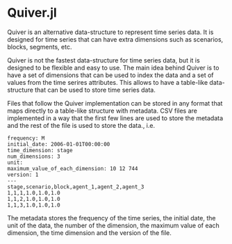 # Quiver.jl

Quiver is an alternative data-structure to represent time series data. It is designed for time series that can have extra dimensions such as scenarios, blocks, segments, etc.

Quiver is not the fastest data-structure for time series data, but it is designed to be flexible and easy to use. The main idea behind Quiver
is to have a set of dimensions that can be used to index the data and a set of values from the time serires attributes. This allows to have a
table-like data-structure that can be used to store time series data. 

Files that follow the Quiver implementation can be stored in any format that maps directly to a table-like structure with metadata.
CSV files are implemented in a way that the first few lines are used to store the metadata and the rest of the file is used to store the data., i.e.

```csv
frequency: M
initial_date: 2006-01-01T00:00:00
time_dimension: stage
num_dimensions: 3
unit: 
maximum_value_of_each_dimension: 10 12 744
version: 1
--- 
stage,scenario,block,agent_1,agent_2,agent_3
1,1,1,1.0,1.0,1.0
1,1,2,1.0,1.0,1.0
1,1,3,1.0,1.0,1.0
```

The metadata stores the frequency of the time series, the initial date, the unit of the data, the number of the dimension, the maximum value of each dimension, the time dimension and the version of the file.